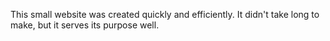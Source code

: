 This small website was created quickly and efficiently. It didn't take long to make, but it serves its purpose well.
